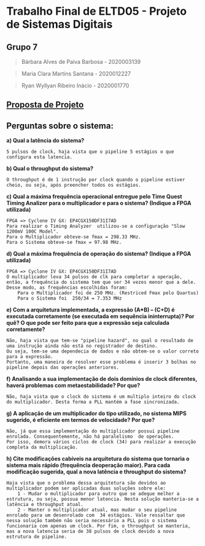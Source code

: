 # Trabalho Final de ELTD05 - Projeto de Sistemas Digitais

## Grupo 7
	
>Bárbara Alves de Paiva Barbosa - 2020003139

>Maria Clara Martins Santana    - 2020012227

>Ryan Wyllyan Ribeiro Inácio    - 2020001770


## [Proposta de Projeto](/Documentacao/TrabalhoII_RISC_CPU_Mul_BUSController_Mux.pdf)

## Perguntas sobre o sistema:

**a) Qual a latência do sistema?**
	
	5 pulsos de clock, haja vista que o pipeline 5 estágios o que configura esta latencia. 
	
**b) Qual o throughput do sistema?**
	
	O throughput é de 1 instrução por clock quando o pipeline estiver cheio, ou seja, após preencher todos os estágios.
	
**c) Qual a máxima frequência operacional entregue pelo Time Quest Timing Analizer para o multiplicador e para o sistema? (Indique a FPGA utilizada)**
	
	FPGA => Cyclone IV GX: EP4CGX150DF31I7AD
	Para realizar o Timing Analyzer  utilizou-se a configuração "Slow 1200mV 100C Model".
	Para o Multiplicador obteve-se fmax = 298.33 MHz.
	Para o Sistema obteve-se fmax = 97.98 MHz.
	
**d) Qual a máxima frequência de operação do sistema? (Indique a FPGA utilizada)**
	
	FPGA => Cyclone IV GX: EP4CGX150DF31I7AD
	O multiplicador leva 34 pulsos de clk para completar a operação, então, a frequência do sistema tem que ser 34 vezes menor que a dele.
	Desse modo, as frequências escolhidas foram:
		Para o Multiplicador foi de 250 MHz. (Restriced Fmax pelo Quartus)
		Para o Sistema foi  250/34 = 7.353 MHz
	
**e) Com a arquitetura implementada, a expressão (A*B) – (C+D) é executada corretamente (se executada em sequência ininterrupta)? Por quê? O que pode ser feito para que a expressão seja calculada corretamente?**
	
	Não, haja vista que tem-se "pipeline hazard", no qual o resultado de uma instrução ainda não está no registrador de destino.
	Ou seja, tem-se uma dependecia de dados e não obtem-se o valor correto para a expressão.
	Portanto, uma maneira de resolver esse problema é inserir 3 bolhas no pipeline depois das operações anteriores.
	
**f) Analisando a sua implementação de dois domínios de clock diferentes, haverá problemas com metaestabilidade? Por que?**
	
	Não, haja vista que o clock do sistema é um multiplo inteiro do clock do multiplicador. Desta forma a PLL mantém a fase sincronizada.

**g) A aplicação de um multiplicador do tipo utilizado, no sistema MIPS sugerido, é eficiente em termos de velocidade? Por que?**
	
	Não, já que essa implementação do multiplicador possui pipeline enrolada. Consequentemente, não há paralelismo  de operações.
	Por isso, demora vários ciclos de clock (34) para realizar a execução completa da multiplicação.

**h) Cite modificações cabíveis na arquitetura do sistema que tornaria o sistema mais rápido (frequência deoperação maior). Para cada modificação sugerida, qual a nova latência e throughput do sistema?**
	
	Haja vista que o problema dessa arquitetura são devidos ao multiplicador podem ser aplicadas duas soluções sobre ele:
		1 - Mudar o multiplicador para outro que se adeque melhor a estrutura, ou seja, possua menor latencia. Nesta solução manteria-se a latência e throughput atual.
		2 - Manter o multiplicador atual, mas mudar o seu pipeline enrolado para um desenrolado com  34 estágios. Vale ressaltar que nessa solução também não seria necessário a PLL pois o sistema funcionaria com apenas um clock. Por fim, o throughput se manteria, mas a nova latencia seria de 38 pulsos de clock devido a nova estrutura de pipeline.

	
